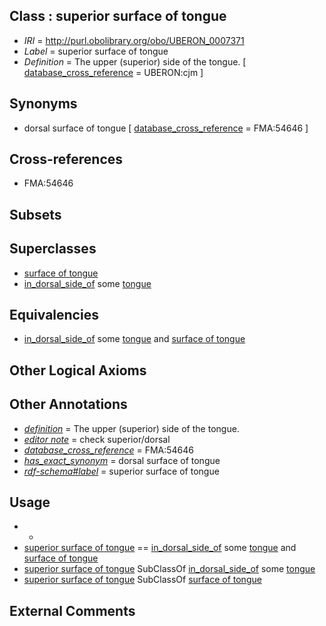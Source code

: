 
## Class : superior surface of tongue

 * *IRI* = http://purl.obolibrary.org/obo/UBERON_0007371
 * *Label* = superior surface of tongue
 * *Definition* = The upper (superior) side of the tongue. [ [database_cross_reference](../../ef/oboInOwl#hasDbXref.md) = UBERON:cjm ]

## Synonyms

 * dorsal surface of tongue [ [database_cross_reference](../../ef/oboInOwl#hasDbXref.md) = FMA:54646 ]

## Cross-references

 * FMA:54646

## Subsets


## Superclasses

 * [surface of tongue](../../UBERON/67/UBERON_0007367.md)
 * [in_dorsal_side_of](../../BSPO/01/BSPO_0015101.md) some [tongue](../../UBERON/23/UBERON_0001723.md)

## Equivalencies

 * [in_dorsal_side_of](../../BSPO/01/BSPO_0015101.md) some [tongue](../../UBERON/23/UBERON_0001723.md) and [surface of tongue](../../UBERON/67/UBERON_0007367.md)

## Other Logical Axioms


## Other Annotations

 * *[definition](../../IAO/15/IAO_0000115.md)* = The upper (superior) side of the tongue.
 * *[editor note](../../IAO/16/IAO_0000116.md)* = check superior/dorsal
 * *[database_cross_reference](../../ef/oboInOwl#hasDbXref.md)* = FMA:54646
 * *[has_exact_synonym](../../ym/oboInOwl#hasExactSynonym.md)* = dorsal surface of tongue
 * *[rdf-schema#label](../../el/rdf-schema#label.md)* = superior surface of tongue

## Usage

 * -
 * [superior surface of tongue](../../UBERON/71/UBERON_0007371.md) == [in_dorsal_side_of](../../BSPO/01/BSPO_0015101.md) some [tongue](../../UBERON/23/UBERON_0001723.md) and [surface of tongue](../../UBERON/67/UBERON_0007367.md)
 * [superior surface of tongue](../../UBERON/71/UBERON_0007371.md) SubClassOf [in_dorsal_side_of](../../BSPO/01/BSPO_0015101.md) some [tongue](../../UBERON/23/UBERON_0001723.md)
 * [superior surface of tongue](../../UBERON/71/UBERON_0007371.md) SubClassOf [surface of tongue](../../UBERON/67/UBERON_0007367.md)

## External Comments


